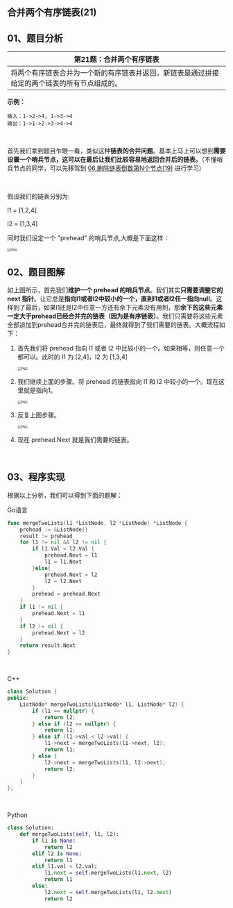  
##  合并两个有序链表(21)
 

## 01、题目分析

| 第21题：合并两个有序链表                                     |
| ------------------------------------------------------------ |
| 将两个有序链表合并为一个新的有序链表并返回。新链表是通过拼接给定的两个链表的所有节点组成的。 |

**示例：**

```
输入：1->2->4, 1->3->4
输出：1->1->2->3->4->4
```

<br/>

首先我们拿到题目乍眼一看，类似这种**链表的合并问题**。基本上马上可以想到**需要设置一个哨兵节点，这可以在最后让我们比较容易地返回合并后的链表。**（不懂哨兵节点的同学，可以先移驾到  [06.删除链表倒数第N个节点(19)](c1/006.md)  进行学习）

<br/>

假设我们的链表分别为:

l1 = [1,2,4] 

l2 = [1,3,4]

同时我们设定一个 "prehead" 的哨兵节点,大概是下面这样：

<img src="./102/1.png" alt="PNG" style="zoom: 50%;" />

## 02、题目图解

如上图所示，首先我们**维护一个 prehead 的哨兵节点**。我们其实**只需要调整它的 next 指针**。让它总是**指向l1或者l2中较小的一个，直到l1或者l2任一指向null**。这样到了最后，如果l1还是l2中任意一方还有余下元素没有用到，那**余下的这些元素一定大于prehead已经合并完的链表（因为是有序链表）**。我们只需要将这些元素全部追加到prehead合并完的链表后，最终就得到了我们需要的链表。大概流程如下：

1. 首先我们将 prehead 指向 l1 或者 l2 中比较小的一个。如果相等，则任意一个都可以。此时的 l1 为 [2,4]，l2 为 [1,3,4]

   <img src="./102/2.png" alt="PNG" style="zoom: 50%;" />

2. 我们继续上面的步骤。将 prehead 的链表指向 l1 和 l2 中较小的一个。现在这里就是指向1。

   <img src="./102/3.jpg" alt="PNG" style="zoom:50%;" />

3. 反复上图步骤。

   <img src="./102/4.jpg" alt="PNG" style="zoom:50%;" />

4. 现在 prehead.Next 就是我们需要的链表。

   <br/>

## 03、程序实现

根据以上分析，我们可以得到下面的题解：<br>

Go语言

```go
func mergeTwoLists(l1 *ListNode, l2 *ListNode) *ListNode {
    prehead := &ListNode{}
    result := prehead
    for l1 != nil && l2 != nil {
        if l1.Val < l2.Val {
            prehead.Next = l1
            l1 = l1.Next
        }else{
            prehead.Next = l2
            l2 = l2.Next
        }
        prehead = prehead.Next
    }
    if l1 != nil {
        prehead.Next = l1
    }
    if l2 != nil {
        prehead.Next = l2
    }
    return result.Next
}
```
<br>

C++

```cpp
class Solution {
public:
    ListNode* mergeTwoLists(ListNode* l1, ListNode* l2) {
        if (l1 == nullptr) {
            return l2;
        } else if (l2 == nullptr) {
            return l1;
        } else if (l1->val < l2->val) {
            l1->next = mergeTwoLists(l1->next, l2);
            return l1;
        } else {
            l2->next = mergeTwoLists(l1, l2->next);
            return l2;
        }
    }
};
```
<br>

Python
```python
class Solution:
    def mergeTwoLists(self, l1, l2):
        if l1 is None:
            return l2
        elif l2 is None:
            return l1
        elif l1.val < l2.val:
            l1.next = self.mergeTwoLists(l1.next, l2)
            return l1
        else:
            l2.next = self.mergeTwoLists(l1, l2.next)
            return l2
```
